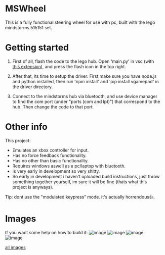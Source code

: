 # MSWheel
This is a fully functional steering wheel for use with pc, built with the lego mindstorms 515151 set.

# Getting started
1. First of all, flash the code to the lego hub. Open 'main.py' in vsc (with [this extension](https://marketplace.visualstudio.com/items?itemName=PeterStaev.lego-spikeprime-mindstorms-vscode)), and press the flash icon in the top right.

2. After that, its time to setup the driver. First make sure you have node.js and python installed, then run 'npm install' and 'pip install vgamepad' in the driver directory.

3. Connect to the mindstorms hub via bluetooth, and use device manager to find the com port (under "ports (com and lpt)") that correspond to the hub. Then change the code to that port.

# Other info
This project:
* Emulates an xbox controller for input.
* Has no force feedback functionality.
* Has no other than basic functionality.
* Requires windows aswell as a pc/laptop with bluetooth.
* Is very early in development so very shitty.
* So early in development i haven't uploaded build instructions, just throw something together yourself, im sure it will be fine (thats what this project is anyways).

Tip: dont use the "modulated keypress" mode. it's actually horrendous👍.
# Images
If you want some help on how to build it:
![image](https://cd.axell.me/p/mswheel/back.jpg)
![image](https://cd.axell.me/p/mswheel/front.jpg)
![image](https://cd.axell.me/p/mswheel/right.jpg)
![image](https://cd.axell.me/p/mswheel/top.jpg)

[all images](https://cd.axell.me/p/mswheel/)

